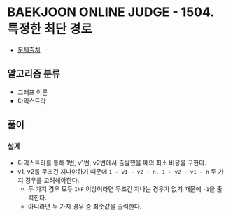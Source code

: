 # BAEKJOON ONLINE JUDGE - 1504. 특정한 최단 경로

* [문제출처](https://www.acmicpc.net/problem/1504 "1504. 특정한 최단 경로")

## 알고리즘 분류

- 그래프 이론
- 다익스트라

## 풀이

### 설계

- 다익스트라를 통해 1번, v1번, v2번에서 출발했을 때의 최소 비용을 구한다.
- v1, v2를 무조건 지나야하기 때문에 `1 - v1 - v2 - n, 1 - v2 - v1 - n` 두 가지 경우를 고려해야한다.
    - 두 가지 경우 모두 `INF` 이상이라면 무조건 지나는 경우가 없기 때문에 `-1`을 출력한다.
    - 아니라면 두 가지 경우 중 최솟값을 출력한다.